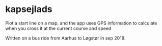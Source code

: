 # kapsejlads

Plot a start line on a map, and the app uses GPS information to calculate when
you cross it at the current course and speed

Written on a bus ride from Aarhus to Løgstør in sep 2018.
